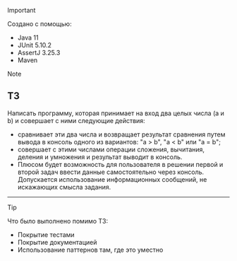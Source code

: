 > [!IMPORTANT]
> Создано с помощью:
> - Java 11
> - JUnit 5.10.2
> - AssertJ 3.25.3
> - Maven

> [!NOTE]
> 
> ТЗ
> -------------------------------------------------------------------------------------------------------------------------------------
> Написать программу, которая принимает на вход два целых числа (a и b) и совершает с ними следующие действия:
> - сравнивает эти два числа и возвращает результат сравнения путем вывода в консоль одного из вариантов: "a > b", "a < b" или "a = b";
> - совершает с этими числами операции сложения, вычитания, деления и умножения и результат выводит в консоль.
> - Плюсом будет возможность для пользователя в решении первой и второй задач ввести данные самостоятельно через консоль. Допускается использование информационных сообщений, не искажающих смысла задания. 
> -------------------------------------------------------------------------------------------------------------------------------------

> [!TIP]
> 
> Что было выполнено помимо ТЗ:
>
> - Покрытие тестами
> - Покрытие документацией
> - Использование паттернов там, где это уместно

